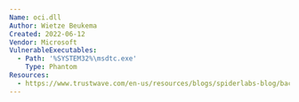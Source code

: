```yaml
---
Name: oci.dll
Author: Wietze Beukema
Created: 2022-06-12
Vendor: Microsoft
VulnerableExecutables:
  - Path: '%SYSTEM32%\msdtc.exe'
    Type: Phantom
Resources:
  - https://www.trustwave.com/en-us/resources/blogs/spiderlabs-blog/backdoor-at-the-end-of-the-icmp-tunnel/
---
```


